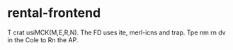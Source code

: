 # rental-frontend
T
crat usiMCK(M,E,R,N).
The FD uses ite, merl-icns and trap.
Tpe nm rn dv in the Cole to Rn the AP.
